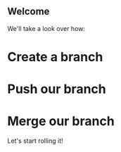 ## Welcome

We'll take a look over how:

# Create a branch

# Push our branch

# Merge our branch

Let's start rolling it!
